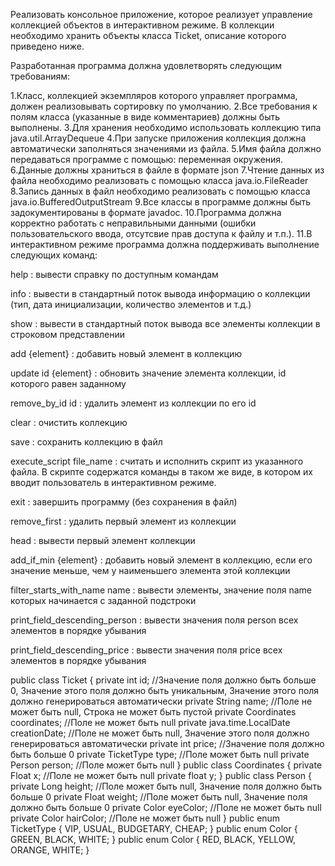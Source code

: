 Реализовать консольное приложение, которое реализует управление коллекцией объектов в интерактивном режиме. В коллекции необходимо хранить объекты класса Ticket, описание которого приведено ниже.

Разработанная программа должна удовлетворять следующим требованиям:

1.Класс, коллекцией экземпляров которого управляет программа, должен реализовывать сортировку по умолчанию.
2.Все требования к полям класса (указанные в виде комментариев) должны быть выполнены.
3.Для хранения необходимо использовать коллекцию типа java.util.ArrayDequeue
4.При запуске приложения коллекция должна автоматически заполняться значениями из файла.
5.Имя файла должно передаваться программе с помощью: переменная окружения.
6.Данные должны храниться в файле в формате json
7.Чтение данных из файла необходимо реализовать с помощью класса java.io.FileReader
8.Запись данных в файл необходимо реализовать с помощью класса java.io.BufferedOutputStream
9.Все классы в программе должны быть задокументированы в формате javadoc.
10.Программа должна корректно работать с неправильными данными (ошибки пользовательского ввода, отсутсвие прав доступа к файлу и т.п.).
11.В интерактивном режиме программа должна поддерживать выполнение следующих команд:

help : вывести справку по доступным командам

info : вывести в стандартный поток вывода информацию о коллекции (тип, дата инициализации, количество элементов и т.д.)

show : вывести в стандартный поток вывода все элементы коллекции в строковом представлении

add {element} : добавить новый элемент в коллекцию

update id {element} : обновить значение элемента коллекции, id которого равен заданному

remove_by_id id : удалить элемент из коллекции по его id

clear : очистить коллекцию

save : сохранить коллекцию в файл

execute_script file_name : считать и исполнить скрипт из указанного файла. В скрипте содержатся команды в таком же виде, в котором их вводит пользователь в интерактивном режиме.

exit : завершить программу (без сохранения в файл)

remove_first : удалить первый элемент из коллекции

head : вывести первый элемент коллекции

add_if_min {element} : добавить новый элемент в коллекцию, если его значение меньше, чем у наименьшего элемента этой коллекции

filter_starts_with_name name : вывести элементы, значение поля name которых начинается с заданной подстроки

print_field_descending_person : вывести значения поля person всех элементов в порядке убывания

print_field_descending_price : вывести значения поля price всех элементов в порядке убывания


public class Ticket {
    private int id; //Значение поля должно быть больше 0, Значение этого поля должно быть уникальным, Значение этого поля должно генерироваться автоматически
    private String name; //Поле не может быть null, Строка не может быть пустой
    private Coordinates coordinates; //Поле не может быть null
    private java.time.LocalDate creationDate; //Поле не может быть null, Значение этого поля должно генерироваться автоматически
    private int price; //Значение поля должно быть больше 0
    private TicketType type; //Поле может быть null
    private Person person; //Поле может быть null
}
public class Coordinates {
    private Float x; //Поле не может быть null
    private float y;
}
public class Person {
    private Long height; //Поле может быть null, Значение поля должно быть больше 0
    private Float weight; //Поле может быть null, Значение поля должно быть больше 0
    private Color eyeColor; //Поле не может быть null
    private Color hairColor; //Поле не может быть null
}
public enum TicketType {
    VIP,
    USUAL,
    BUDGETARY,
    CHEAP;
}
public enum Color {
    GREEN,
    BLACK,
    WHITE;
}
public enum Color {
    RED,
    BLACK,
    YELLOW,
    ORANGE,
    WHITE;
}
